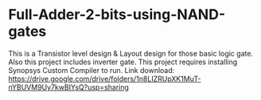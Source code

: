 # Full-Adder-2-bits-using-NAND-gates
This is a Transistor level design &amp; Layout design for those basic logic gate. Also this project includes inverter gate.
This project requires installing Synopsys Custom Compiler to run.
Link download: https://drive.google.com/drive/folders/1n8LIZRUpXK1MuT-nYBUVM9Uy7kwBIYsQ?usp=sharing
